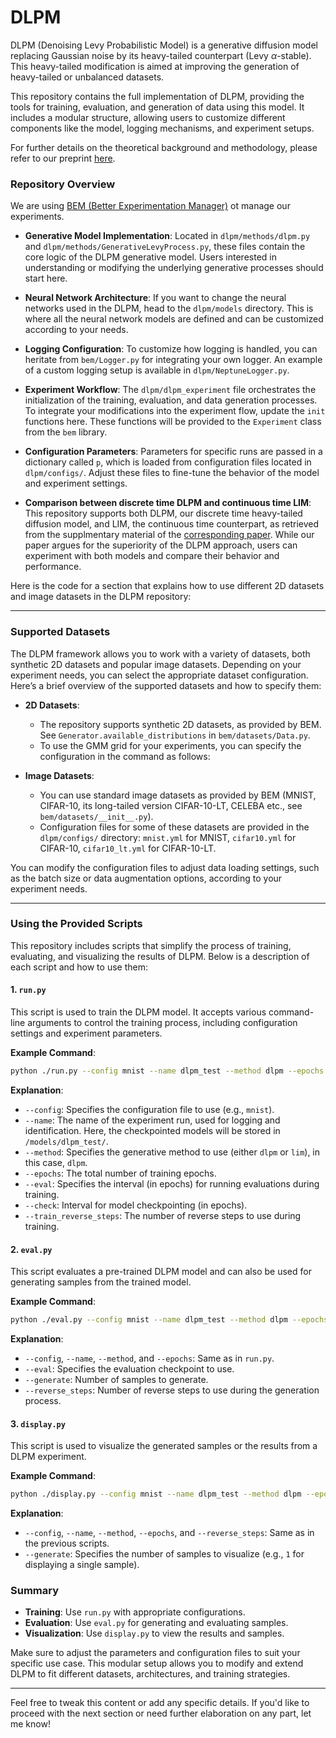 # DLPM

DLPM (Denoising Levy Probabilistic Model) is a generative diffusion model replacing Gaussian noise by its heavy-tailed counterpart (Levy $\alpha$-stable). This heavy-tailed modification is aimed at improving the generation of heavy-tailed or unbalanced datasets.

This repository contains the full implementation of DLPM, providing the tools for training, evaluation, and generation of data using this model. It includes a modular structure, allowing users to customize different components like the model, logging mechanisms, and experiment setups.

For further details on the theoretical background and methodology, please refer to our preprint [here](https://arxiv.org/abs/2407.18609).

### Repository Overview

We are using [BEM (Better Experimentation Manager)](https://github.com/darioShar/bem) ot manage our experiments.

- **Generative Model Implementation**: Located in `dlpm/methods/dlpm.py` and `dlpm/methods/GenerativeLevyProcess.py`, these files contain the core logic of the DLPM generative model. Users interested in understanding or modifying the underlying generative processes should start here.
  
- **Neural Network Architecture**: If you want to change the neural networks used in the DLPM, head to the `dlpm/models` directory. This is where all the neural network models are defined and can be customized according to your needs.
  
- **Logging Configuration**: To customize how logging is handled, you can heritate from `bem/Logger.py` for integrating your own logger. An example of a custom logging setup is available in `dlpm/NeptuneLogger.py`.

- **Experiment Workflow**: The `dlpm/dlpm_experiment` file orchestrates the initialization of the training, evaluation, and data generation processes. To integrate your modifications into the experiment flow, update the `init` functions here. These functions will be provided to the `Experiment` class from the `bem` library.

- **Configuration Parameters**: Parameters for specific runs are passed in a dictionary called `p`, which is loaded from configuration files located in `dlpm/configs/`. Adjust these files to fine-tune the behavior of the model and experiment settings.

- **Comparison between discrete time DLPM and continuous time LIM**: This repository supports both DLPM, our discrete time heavy-tailed diffusion model, and LIM, the continuous time counterpart, as retrieved from the supplmentary material of the [corresponding paper](https://openreview.net/forum?id=0Wp3VHX0Gm). While our paper argues for the superiority of the DLPM approach, users can experiment with both models and compare their behavior and performance.

Here is the code for a section that explains how to use different 2D datasets and image datasets in the DLPM repository:

---

### Supported Datasets

The DLPM framework allows you to work with a variety of datasets, both synthetic 2D datasets and popular image datasets. Depending on your experiment needs, you can select the appropriate dataset configuration. Here’s a brief overview of the supported datasets and how to specify them:

- **2D Datasets**: 
  - The repository supports synthetic 2D datasets, as provided by BEM. See `Generator.available_distributions` in `bem/datasets/Data.py`.
  - To use the GMM grid for your experiments, you can specify the configuration in the command as follows:

- **Image Datasets**: 
  - You can use standard image datasets as provided by BEM (MNIST, CIFAR-10, its long-tailed version CIFAR-10-LT, CELEBA etc., see `bem/datasets/__init__.py`).
  - Configuration files for some of these datasets are provided in the `dlpm/configs/` directory: `mnist.yml` for MNIST, `cifar10.yml` for CIFAR-10, `cifar10_lt.yml` for CIFAR-10-LT.
    
You can modify the configuration files to adjust data loading settings, such as the batch size or data augmentation options, according to your experiment needs.

---

### Using the Provided Scripts

This repository includes scripts that simplify the process of training, evaluating, and visualizing the results of DLPM. Below is a description of each script and how to use them:

#### 1. `run.py`

This script is used to train the DLPM model. It accepts various command-line arguments to control the training process, including configuration settings and experiment parameters.

**Example Command**:
```bash
python ./run.py --config mnist --name dlpm_test --method dlpm --epochs 100 --eval 50 --check 50 --train_reverse_steps 1000 
```

**Explanation**:
- `--config`: Specifies the configuration file to use (e.g., `mnist`).
- `--name`: The name of the experiment run, used for logging and identification. Here, the checkpointed models will be stored in `/models/dlpm_test/`.
- `--method`: Specifies the generative method to use (either `dlpm` or `lim`), in this case, `dlpm`.
- `--epochs`: The total number of training epochs.
- `--eval`: Specifies the interval (in epochs) for running evaluations during training.
- `--check`: Interval for model checkpointing (in epochs).
- `--train_reverse_steps`: The number of reverse steps to use during training.

#### 2. `eval.py`

This script evaluates a pre-trained DLPM model and can also be used for generating samples from the trained model.

**Example Command**:
```bash
python ./eval.py --config mnist --name dlpm_test --method dlpm --epochs 100 --eval 100 --generate 2000 --reverse_steps 1000
```

**Explanation**:
- `--config`, `--name`, `--method`, and `--epochs`: Same as in `run.py`.
- `--eval`: Specifies the evaluation checkpoint to use.
- `--generate`: Number of samples to generate.
- `--reverse_steps`: Number of reverse steps to use during the generation process.

#### 3. `display.py`

This script is used to visualize the generated samples or the results from a DLPM experiment.

**Example Command**:
```bash
python ./display.py --config mnist --name dlpm_test --method dlpm --epochs 100 --reverse_steps 1000 --generate 1
```

**Explanation**:
- `--config`, `--name`, `--method`, `--epochs`, and `--reverse_steps`: Same as in the previous scripts.
- `--generate`: Specifies the number of samples to visualize (e.g., `1` for displaying a single sample).

### Summary

- **Training**: Use `run.py` with appropriate configurations.
- **Evaluation**: Use `eval.py` for generating and evaluating samples.
- **Visualization**: Use `display.py` to view the results and samples.

Make sure to adjust the parameters and configuration files to suit your specific use case. This modular setup allows you to modify and extend DLPM to fit different datasets, architectures, and training strategies.

---

Feel free to tweak this content or add any specific details. If you'd like to proceed with the next section or need further elaboration on any part, let me know!